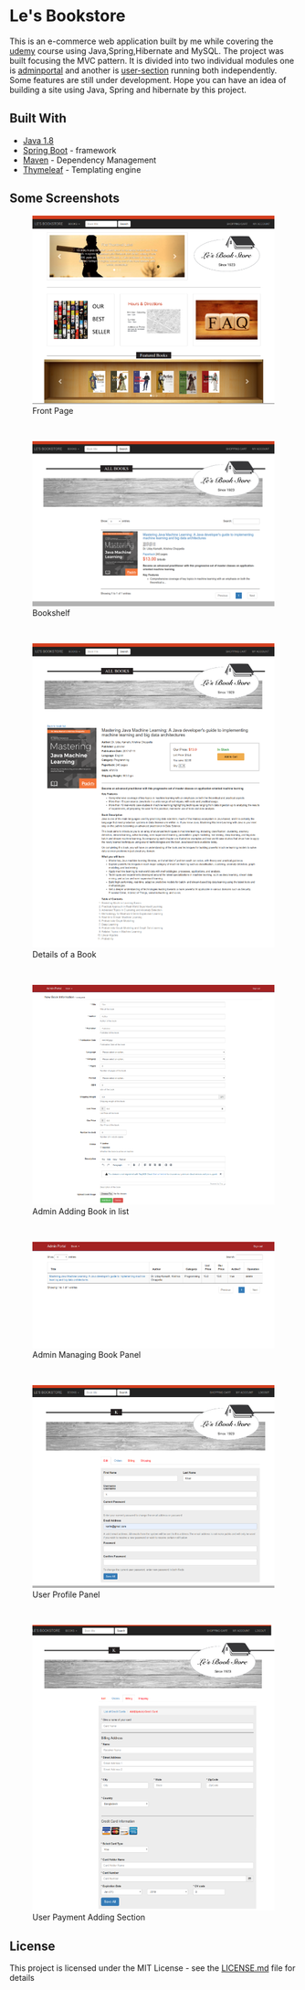 # Le's Bookstore

This is an e-commerce web application built by me while covering the [udemy]([https://www.udemy.com/complete-e-commerce-course-javaspringhibernate-and-mysql/](https://www.udemy.com/complete-e-commerce-course-javaspringhibernate-and-mysql/)) course using Java,Spring,Hibernate and MySQL. The project was built focusing the MVC pattern. It is divided into two individual modules one is [adminportal]([https://github.com/mefalamin/Le-s-Bookstore-adminportal](https://github.com/mefalamin/Le-s-Bookstore-adminportal)) and another is [user-section]([https://github.com/mefalamin/Le-s-Bookstore-user-section](https://github.com/mefalamin/Le-s-Bookstore-user-section)) running both independently. Some features are still under development. Hope you can have an idea of building a site using Java, Spring and hibernate by this project.


## Built With

* [Java 1.8
](https://www.oracle.com/technetwork/java/javaee/downloads/jdk8-downloads-2133151.html)
* [Spring Boot](https://spring.io/projects/spring-boot) - framework
* [Maven](https://maven.apache.org/) - Dependency Management
* [Thymeleaf](https://www.thymeleaf.org/) - Templating engine

## Some Screenshots

<figure>
  <img src="screenshots/index.png" alt=""/>
  <figcaption>Front Page</figcaption>
</figure>
<br/>
<figure>
  <img src="screenshots/bookshelf.png" alt=""/>
  <figcaption>Bookshelf</figcaption>
</figure>
<br/>
<figure>
  <img src="screenshots/details_book.png" alt="my alt text"/>
  <figcaption>Details of a Book</figcaption>
</figure>
<br/>
<figure>
  <img src="screenshots/admin-addbook.png" alt="my alt text"/>
  <figcaption>Admin Adding Book in list</figcaption>
</figure>
<br/>
<figure>
  <img src="screenshots/admin-booklist.png" alt="my alt text"/>
  <figcaption>Admin Managing Book Panel</figcaption>
</figure>
<br/>
<figure>
  <img src="screenshots/userProfile.png" alt="my alt text"/>
  <figcaption>User Profile Panel</figcaption>
</figure>
<br/>
<figure>
  <img src="screenshots/adding card.png" alt="my alt text"/>
  <figcaption>User Payment Adding Section</figcaption>
</figure>


## License

This project is licensed under the MIT License - see the [LICENSE.md](LICENSE.md) file for details
